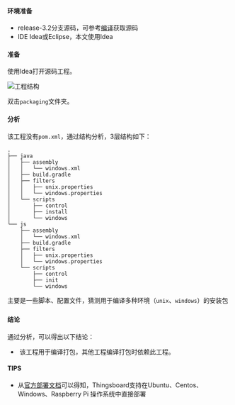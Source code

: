 #### 环境准备

- release-3.2分支源码，可参考[编译](编译.md)获取源码
- IDE Idea或Eclipse，本文使用Idea


#### 准备

使用Idea打开源码工程。

![工程结构](../../image/工程结构.png)

双击`packaging`文件夹。

#### 分析
该工程没有`pom.xml`，通过结构分析，3层结构如下：

```
.
├── java
│   ├── assembly
│   │   └── windows.xml
│   ├── build.gradle
│   ├── filters
│   │   ├── unix.properties
│   │   └── windows.properties
│   └── scripts
│       ├── control
│       ├── install
│       └── windows
└── js
    ├── assembly
    │   └── windows.xml
    ├── build.gradle
    ├── filters
    │   ├── unix.properties
    │   └── windows.properties
    └── scripts
        ├── control
        ├── init
        └── windows
```

主要是一些脚本、配置文件，猜测用于编译多种环境（`unix`、`windows`）的安装包

##### 

#### 结论
通过分析，可以得出以下结论：

-  该工程用于编译打包，其他工程编译打包时依赖此工程。

#### TIPS

- 从[官方部署文档](https://thingsboard.io/docs/user-guide/install/installation-options/)可以得知，Thingsboard支持在Ubuntu、Centos、Windows、Raspberry Pi 操作系统中直接部署